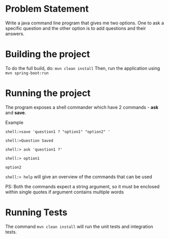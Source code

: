 Problem Statement
================

Write a java command line program that gives me two options. One to ask a specific question and the other option is to add questions and their answers.


Building the project
====================
To do the full build, do: `mvn clean install`
Then, run the application using `mvn spring-boot:run`


Running the project
====================
The program exposes a shell commander which have 2 commands - **ask** and **save**. 

Example

`shell:>save 'question1 ? "option1" "option2" '`

`shell:>Question Saved`

`shell:> ask 'question1 ?'`

`shell:> option1`

`option2 `


`shell:> help` will give an overview of the commands that can be used

PS: Both the commands expect a string argument, so it must be enclosed within single quotes if argument contains multiple words

Running Tests
=============
The command `mvn clean install` will run the unit tests and integration tests.
